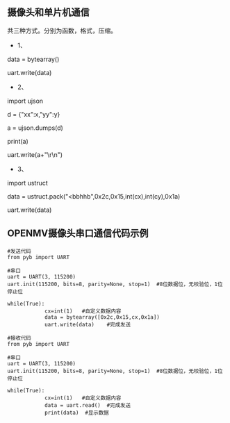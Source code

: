 ## 摄像头和单片机通信

共三种方式。分别为函数，格式，压缩。

- 1、

data = bytearray()

uart.write(data)

- 2、

import ujson

d = {"xx":x,"yy":y}

a = ujson.dumps(d)

print(a)

uart.write(a+"\r\n")

- 3、

import ustruct		

data = ustruct.pack("<bbhhb",0x2c,0x15,int(cx),int(cy),0x1a)

uart.write(data)




## OPENMV摄像头串口通信代码示例
```
#发送代码
from pyb import UART

#串口
uart = UART(3, 115200)
uart.init(115200, bits=8, parity=None, stop=1)  #8位数据位，无校验位，1位停止位

while(True):
            cx=int(1)	#自定义数据内容
            data = bytearray([0x2c,0x15,cx,0x1a])
            uart.write(data)	#完成发送
```
```
#接收代码
from pyb import UART

#串口
uart = UART(3, 115200)
uart.init(115200, bits=8, parity=None, stop=1)  #8位数据位，无校验位，1位停止位

while(True):
            cx=int(1)	#自定义数据内容
            data = uart.read()  #完成发送
            print(data)  #显示数据
```
